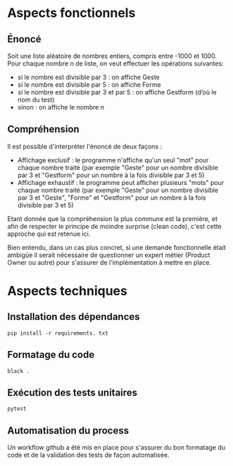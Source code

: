 # Aspects fonctionnels

## Énoncé
Soit une liste aléatoire de nombres entiers, compris entre -1000 et 1000. Pour chaque nombre n de liste, on veut effectuer les opérations suivantes:
- si le nombre est divisible par 3 : on affiche Geste
- si le nombre est divisible par 5 : on affiche Forme
- si le nombre est divisible par 3 et par 5 : on affiche Gestform (d’où le nom du test)
- sinon : on affiche le nombre n

## Compréhension
Il est possible d'interpréter l'énoncé de deux façons :
- Affichage exclusif : le programme n'affiche qu'un seul "mot" pour chaque nombre traité (par exemple "Geste" pour un nombre divisible par 3 et "Gestform" pour un nombre à la fois divisible par 3 et 5)
- Affichage exhaustif : le programme peut afficher plusieurs "mots" pour chaque nombre traité (par exemple "Geste" pour un nombre divisible par 3 et "Geste", "Forme" et "Gestform" pour un nombre à la fois divisible par 3 et 5)

Etant donnée que la compréhension la plus commune est la première, et afin de respecter le principe de moindre surprise (clean code), c'est cette approche qui est retenue ici.

Bien entendu, dans un cas plus concret, si une demande fonctionnelle était ambigüe il serait nécessaire de questionner un expert métier (Product Owner ou autre) pour s'assurer de l'implémentation à mettre en place.

# Aspects techniques
## Installation des dépendances
```pip install -r requirements. txt```

## Formatage du code
```black .```

## Exécution des tests unitaires
```pytest```

## Automatisation du process
Un workflow github a été mis en place pour s'assurer du bon formatage du code et de la validation des tests de façon automatisée.
